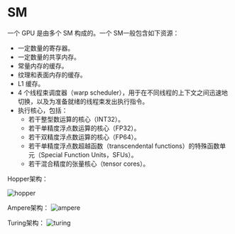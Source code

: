 # SM

一个 GPU 是由多个 SM 构成的。一个 SM一般包含如下资源：

 - 一定数量的寄存器。 
 - 一定数量的共享内存。 
 - 常量内存的缓存。 
 - 纹理和表面内存的缓存。  
 - L1 缓存。  
 -  4 个线程束调度器（warp scheduler），用于在不同线程的上下文之间迅速地切换，以及为准备就绪的线程束发出执行指令。 
 - 执行核心，包括： 
	 - 若干整型数运算的核心（INT32）。 
	 - 若干单精度浮点数运算的核心（FP32）。
	 - 若干双精度浮点数运算的核心（FP64）。 
	 - 若干单精度浮点数超越函数（transcendental functions）的特殊函数单元（Special Function Units，SFUs）。 
	 - 若干混合精度的张量核心（tensor cores）。

Hopper架构：

![hopper](https://developer-blogs.nvidia.com/wp-content/uploads/2022/03/H100-Streaming-Multiprocessor-SM.png)


Ampere架构：
![ampere](https://developer-blogs.nvidia.com/wp-content/uploads/2021/guc/raD52-V3yZtQ3WzOE0Cvzvt8icgGHKXPpN2PS_5MMyZLJrVxgMtLN4r2S2kp5jYI9zrA2e0Y8vAfpZia669pbIog2U9ZKdJmQ8oSBjof6gc4IrhmorT2Rr-YopMlOf1aoU3tbn5Q.png)

Turing架构：
![turing](https://developer-blogs.nvidia.com/wp-content/uploads/2018/09/image11.jpg)